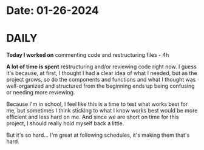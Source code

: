 # Date: 01-26-2024

# DAILY

**Today I worked on** 
commenting code and restructuring files - 4h 


**A lot of time is spent** restructuring and/or reviewing code right now. I guess it's because, at first, I thought I had a clear idea of what I needed, but as the project grows, so do the components and functions and what I thought was well-organized and structured from the beginning ends up being confusing or needing more reviewing.

Because I'm in school, I feel like this is a time to test what works best for me, but sometimes I think sticking to what I know works best would be more efficient and less hard on me. And since we are short on time for this project, I should really hold myself back a little.

But it's so hard... I'm great at following schedules, it's making them that's hard. 
